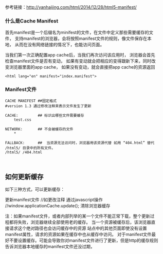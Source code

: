 参考链接：http://yanhaijing.com/html/2014/12/28/html5-manifest/


### 什么是Cache Manifest
首先manifest是一个后缀名为minifest的文件，在文件中定义那些需要缓存的文件，
支持manifest的浏览器，会将按照manifest文件的规则，像文件保存在本地，
从而在没有网络链接的情况下，也能访问页面。

当我们第一次正确配置app cache后，当我们再次访问该应用时，
浏览器会首先检查manifest文件是否有变动，
如果有变动就会把相应的变得跟新下来，同时改变浏览器里面的app cache，
如果没有变动，就会直接把app cache的资源返回

```
<html lang="en" manifest="index.manifest">

```

### Manifest文件
```
CACHE MANIFEST ##固定格式
#version 1.3 通过修改注释来表示文件发生了更新

CACHE:         ## 标识出哪些文件需要缓存
    test.css

NETWORK:       ## 不会被缓存的文件
	*

FALLBACK:      ##  当资源无法访问时，浏览器用该资源代替 如用 “404.html” 替代 /html5/ 目录中的所有文件。
/html5/ /404.html
              
  
```

## 如何更新缓存

如下三种方式，可以更新缓存：

更新manifest文件   //如更改注释
通过javascript操作 //window.applicationCache.update();
清除浏览器缓存


注：如果manifest文件，或者内部列举的某一个文件不能正常下载，整个更新过程都将失败，浏览器继续全部使用老的缓存。
    当一个资源被缓存后，该浏览器直接请求这个绝对路径也会访问缓存中的资源
    站点中的其他页面即使没有设置manifest属性，请求的资源如果在缓存中也从缓存中访问。
    对于manifest文件最好不要设置缓存。可能会导致你对manifest文件进行了更新，但是http的缓存规则告诉浏览器本地缓存的manifest文件还没过期，

